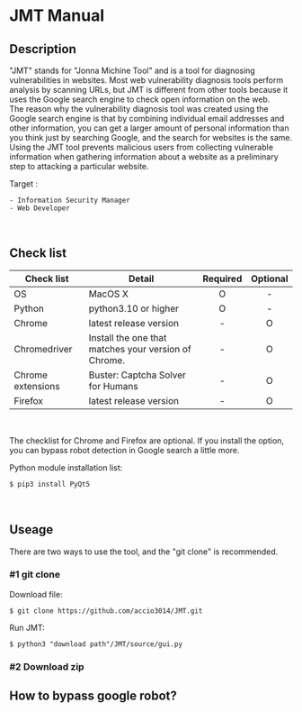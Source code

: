 # JMT Manual

## Description
"JMT" stands for "Jonna Michine Tool" and is a tool for  diagnosing vulnerabilities in websites. Most web vulnerability diagnosis tools perform analysis by scanning URLs, but JMT is different from other tools because it uses the Google search engine to check open information on the web.</br>
The reason why the vulnerability diagnosis tool was created using the Google search engine is that by combining individual email addresses and other information, you can get a larger amount of personal information than you think just by searching Google, and the search for websites is the same.  Using the JMT tool prevents malicious users from collecting vulnerable information when gathering information about a website as a preliminary step to attacking a particular website.</br>

Target : 
```
- Information Security Manager
- Web Developer
```
</br>

## Check list
| **Check list**    | **Detail**                                           | **Required** | **Optional** |
|-------------------|------------------------------------------------------|:------------:|:------------:|
| OS                | MacOS X                                              |       O      |       -      |
| Python            | python3.10 or higher                                 |       O      |       -      |
| Chrome            | latest release version                               |       -      |       O      |
| Chromedriver      | Install the one that matches your version of Chrome. |       -      |       O      |
| Chrome extensions | Buster: Captcha Solver for Humans                    |       -      |       O      |
| Firefox           | latest release version                               |       -      |       O      |
</br>

The checklist for Chrome and Firefox are optional. If you install the option, you can bypass robot detection in Google search a little more.</br>

Python module installation list:
```python
$ pip3 install PyQt5
```
</br>

## Useage
There are two ways to use the tool, and the "git clone" is recommended.</br>

### #1 git clone
Download file:
```shell
$ git clone https://github.com/accio3014/JMT.git
```

Run JMT:
```shell
$ python3 "download path"/JMT/source/gui.py
```

### #2 Download zip

## How to bypass google robot?